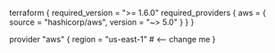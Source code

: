 
terraform {
  required_version = ">= 1.6.0"
  required_providers {
    aws = { source = "hashicorp/aws", version = "~> 5.0" }
  }
}

provider "aws" {
  region = "us-east-1" # <— change me
}
